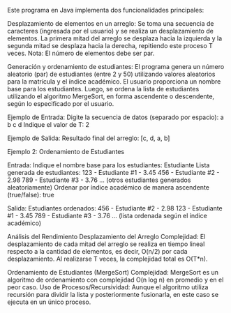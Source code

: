Este programa en Java implementa dos funcionalidades principales:

Desplazamiento de elementos en un arreglo:
Se toma una secuencia de caracteres (ingresada por el usuario) y se realiza un desplazamiento de elementos. 
La primera mitad del arreglo se desplaza hacia la izquierda y la segunda mitad se desplaza hacia la derecha, repitiendo este proceso T veces. Nota: El número de elementos debe ser par.

Generación y ordenamiento de estudiantes:
El programa genera un número aleatorio (par) de estudiantes (entre 2 y 50) utilizando valores aleatorios para la matrícula y el índice académico. 
El usuario proporciona un nombre base para los estudiantes. 
Luego, se ordena la lista de estudiantes utilizando el algoritmo MergeSort, en forma ascendente o descendente, según lo especificado por el usuario.

Ejemplo de Entrada:
Digite la secuencia de datos (separado por espacio):
a b c d
Indique el valor de T:
2

Ejemplo de Salida:
Resultado final del arreglo:
[c, d, a, b]

Ejemplo 2: Ordenamiento de Estudiantes

Entrada:
Indique el nombre base para los estudiantes:
Estudiante
Lista generada de estudiantes:
123 - Estudiante #1 - 3.45
456 - Estudiante #2 - 2.98
789 - Estudiante #3 - 3.76
... (otros estudiantes generados aleatoriamente)
Ordenar por índice académico de manera ascendente (true/false):
true

Salida:
Estudiantes ordenados:
456 - Estudiante #2 - 2.98
123 - Estudiante #1 - 3.45
789 - Estudiante #3 - 3.76
... (lista ordenada según el índice académico)

Análisis del Rendimiento
Desplazamiento del Arreglo
Complejidad:
El desplazamiento de cada mitad del arreglo se realiza en tiempo lineal respecto a la cantidad de elementos, es decir, O(n/2) por cada desplazamiento.
Al realizarse T veces, la complejidad total es O(T*n).

Ordenamiento de Estudiantes (MergeSort)
Complejidad:
MergeSort es un algoritmo de ordenamiento con complejidad O(n log n) en promedio y en el peor caso.
Uso de Procesos/Recursividad:
Aunque el algoritmo utiliza recursión para dividir la lista y posteriormente fusionarla, en este caso se ejecuta en un único proceso.
